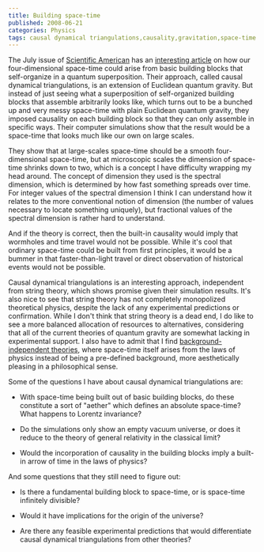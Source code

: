 ```yaml
---
title: Building space-time
published: 2008-06-21
categories: Physics
tags: causal dynamical triangulations,causality,gravitation,space-time
---
```


The July issue of <a href="https://www.scientificamerican.com/">Scientific American</a>
has an <a href="https://www.scientificamerican.com/article/the-self-organizing-quantum-universe/">interesting article</a>
on how our four-dimensional space-time could arise from basic building blocks that self-organize in a quantum superposition.
Their approach, called causal dynamical triangulations, is an extension of Euclidean quantum gravity.
But instead of just seeing what a superposition of self-organized building blocks that assemble arbitrarily looks like,
which turns out to be a bunched up and very messy space-time with plain Euclidean quantum gravity,
they imposed causality on each building block so that they can only assemble in specific ways.
Their computer simulations show that the result would be a space-time that looks much like our own on large scales.

<!--more-->

They show that at large-scales space-time should be a smooth four-dimensional
space-time, but at microscopic scales the dimension of space-time shrinks down
to two, which is a concept I have difficulty wrapping my head around.  The
concept of dimension they used is the spectral dimension, which is determined by
how fast something spreads over time.  For integer values of the spectral
dimension I think I can understand how it relates to the more conventional
notion of dimension (the number of values necessary to locate something
uniquely), but fractional values of the spectral dimension is rather hard to
understand.

And if the theory is correct, then the built-in causality would imply that
wormholes and time travel would not be possible.  While it's cool that ordinary
space-time could be built from first principles, it would be a bummer in that
faster-than-light travel or direct observation of historical events would not be
possible.

Causal dynamical triangulations is an interesting approach, independent from
string theory, which shows promise given their simulation results.  It's also
nice to see that string theory has not completely monopolized theoretical
physics, despite the lack of any experimental predictions or confirmation.
While I don't think that string theory is a dead end, I do like to see a more
balanced allocation of resources to alternatives, considering that all of the
current theories of quantum gravity are somewhat lacking in experimental
support.  I also have to admit that I find
<a href="https://en.wikipedia.org/wiki/Background_independence">background-independent theories</a>,
where space-time itself arises from the laws of physics instead of
being a pre-defined background, more aesthetically pleasing in a philosophical sense.

Some of the questions I have about causal dynamical triangulations are:

*   With space-time being built out of basic building blocks,
    do these constitute a sort of "aether" which defines an absolute space-time?
    What happens to Lorentz invariance?

*   Do the simulations only show an empty vacuum universe,
    or does it reduce to the theory of general relativity in the classical limit?

*   Would the incorporation of causality in the building blocks
    imply a built-in arrow of time in the laws of physics?

And some questions that they still need to figure out:

*   Is there a fundamental building block to space-time, or is space-time infinitely divisible?

*   Would it have implications for the origin of the universe?

*   Are there any feasible experimental predictions that would differentiate
    causal dynamical triangulations from other theories?
